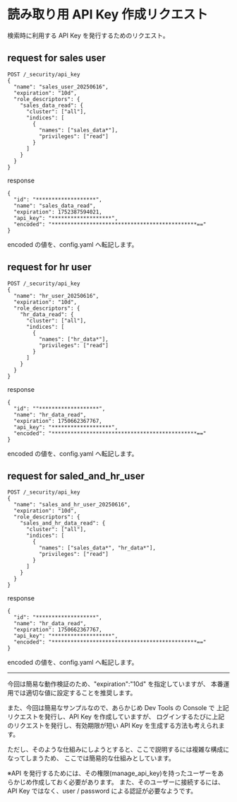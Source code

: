 # 読み取り用 API Key 作成リクエスト

検索時に利用する API Key を発行するためのリクエスト。

## request for sales user

```
POST /_security/api_key
{
  "name": "sales_user_20250616",
  "expiration": "10d",
  "role_descriptors": {
    "sales_data_read": {
      "cluster": ["all"],
      "indices": [
        {
          "names": ["sales_data*"],
          "privileges": ["read"]
        }
      ]
    }
  }
}
```

response

```
{
  "id": "*******************",
  "name": "sales_data_read",
  "expiration": 1752387594021,
  "api_key": "*******************",
  "encoded": "**********************************************=="
}
```

encoded の値を、config.yaml へ転記します。

## request for hr user

```
POST /_security/api_key
{
  "name": "hr_user_20250616",
  "expiration": "10d",
  "role_descriptors": {
    "hr_data_read": {
      "cluster": ["all"],
      "indices": [
        {
          "names": ["hr_data*"],
          "privileges": ["read"]
        }
      ]
    }
  }
}
```

response

```
{
  "id": ""*******************",
  "name": "hr_data_read",
  "expiration": 1750662367767,
  "api_key": "*******************",
  "encoded": "**********************************************=="
}
```

encoded の値を、config.yaml へ転記します。

## request for saled_and_hr_user

```
POST /_security/api_key
{
  "name": "sales_and_hr_user_20250616",
  "expiration": "10d",
  "role_descriptors": {
    "sales_and_hr_data_read": {
      "cluster": ["all"],
      "indices": [
        {
          "names": ["sales_data*", "hr_data*"],
          "privileges": ["read"]
        }
      ]
    }
  }
}
```

response

```
{
  "id": "*******************",
  "name": "hr_data_read",
  "expiration": 1750662367767,
  "api_key": "*******************",
  "encoded": "**********************************************=="
}
```

encoded の値を、config.yaml へ転記します。

---

今回は簡易な動作検証のため、"expiration":"10d" を指定していますが、
本番運用では適切な値に設定することを推奨します。

また、今回は簡易なサンプルなので、あらかじめ Dev Tools の Console で
上記リクエストを発行し、API Key を作成していますが、
ログインするたびに上記のリクエストを発行し、有効期限が短い API Key を生成する方法も考えられます。

ただし、そのような仕組みにしようとすると、ここで説明するには複雑な構成になってしまうため、
ここでは簡易的な仕組みとしています。

※API を発行するためには、その権限(manage_api_key)を持ったユーザーをあらかじめ作成しておく必要があります。
また、そのユーザーに接続するには、API Key ではなく、user / password による認証が必要なようです。

